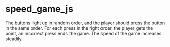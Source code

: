 # speed_game_js
The buttons light up in random order, and the player should press the button in the same order.
For each press in the right order, the player gets the point, an incorrect press ends the game. 
The speed of the game increases steadily.
